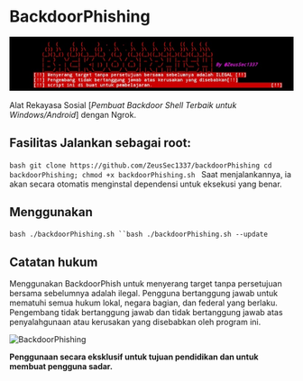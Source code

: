 # BackdoorPhishing

![BackdoorPhishing](./images/banner.png)

Alat Rekayasa Sosial [*Pembuat Backdoor Shell Terbaik untuk Windows/Android*] dengan Ngrok. 
## Fasilitas Jalankan sebagai root: 
```bash git clone https://github.com/ZeusSec1337/backdoorPhishing cd backdoorPhishing; chmod +x backdoorPhishing.sh ``` 
Saat menjalankannya, ia akan secara otomatis menginstal dependensi untuk eksekusi yang benar. 

## Menggunakan
```bash ./backdoorPhishing.sh ``bash ./backdoorPhishing.sh --update ``` 
## Catatan hukum 
Menggunakan BackdoorPhish untuk menyerang target tanpa persetujuan bersama sebelumnya adalah ilegal. 
Pengguna  bertanggung jawab untuk mematuhi semua hukum lokal, negara bagian, dan federal yang berlaku. Pengembang tidak bertanggung jawab dan tidak bertanggung jawab atas penyalahgunaan atau kerusakan yang disebabkan oleh program ini. 

![BackdoorPhishing](./images/BackdoorPhising.png)

**Penggunaan secara eksklusif untuk tujuan pendidikan dan untuk membuat pengguna sadar.**
